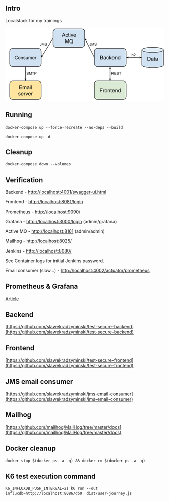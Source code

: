 ## Intro

Localstack for my trainings

![Localstack](img/Localstack.jpeg)

## Running

```commandline
docker-compose up --force-recreate --no-deps --build
```

```commandline
docker-compose up -d
```

## Cleanup

```commandline
docker-compose down --volumes
```

## Verification

Backend - [http://localhost:4001/swagger-ui.html](http://localhost:4001/swagger-ui.html)

Frontend - [http://localhost:8081/login](http://localhost:8081/login)

Prometheus - [http://localhost:9090/](http://localhost:9090/)

Grafana - [http://localhost:3000/login](http://localhost:3000/login) (admin/grafana)

Active MQ - [http://localhost:8161](http://localhost:8161/) (admin/admin)

Mailhog - [http://localhost:8025/](http://localhost:8025/) 

Jenkins - [http://localhost:8080/](http://localhost:8080/) 

See Container logs for initial Jenkins password.

Email consumer (slow...) - [http://localhost:4002/actuator/prometheus](http://localhost:4002/actuator/prometheus)

## Prometheus & Grafana

[Article](https://stackabuse.com/monitoring-spring-boot-apps-with-micrometer-prometheus-and-grafana/)

## Backend

[https://github.com/slawekradzyminski/test-secure-backend](https://github.com/slawekradzyminski/test-secure-backend)

## Frontend

[https://github.com/slawekradzyminski/test-secure-frontend](https://github.com/slawekradzyminski/test-secure-frontend)

## JMS email consumer

[https://github.com/slawekradzyminski/jms-email-consumer](https://github.com/slawekradzyminski/jms-email-consumer)

## Mailhog

[https://github.com/mailhog/MailHog/tree/master/docs](https://github.com/mailhog/MailHog/tree/master/docs)

## Docker cleanup

```commandline
docker stop $(docker ps -a -q) && docker rm $(docker ps -a -q)
```

## K6 test execution command

```commandline
K6_INFLUXDB_PUSH_INTERVAL=2s k6 run --out influxdb=http://localhost:8086/db0  dist/user-journey.js
```
